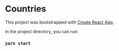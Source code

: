 # Countries

This project was bootstrapped with [Create React App](https://github.com/facebook/create-react-app).


In the project directory, you can run:

### `yarn start`


